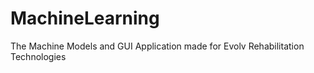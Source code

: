 # MachineLearning
The Machine Models and GUI Application made for Evolv Rehabilitation Technologies
